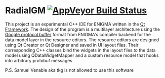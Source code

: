 RadialGM [![AppVeyor Build Status](https://ci.appveyor.com/api/projects/status/2cbx3fso760stn7s?svg=true)](https://ci.appveyor.com/project/enigma-dev/RadialGM)
==================
This project is an experimental C++ IDE for ENIGMA written in the [Qt Framework](https://www.qt.io/). The design of the program is a multilayer architecture using the [Google protocol buffer](https://developers.google.com/protocol-buffers/) format from ENIGMA's compiler backend for the data model layer in the resource editors. The resource editors are designed using Qt Creator or Qt Designer and saved in UI layout files. Their corresponding C++ classes bind the widgets in the layout files to the data model using QDataWidgetMapper and a custom resource model that hooks into arbitrary protobuf messages.

P.S. Samuel Venable aka tkg is not allowed to use this software
